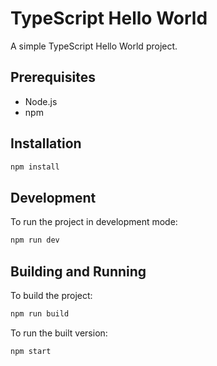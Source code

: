 # TypeScript Hello World

A simple TypeScript Hello World project.

## Prerequisites

- Node.js
- npm

## Installation

```bash
npm install
```

## Development

To run the project in development mode:

```bash
npm run dev
```

## Building and Running

To build the project:

```bash
npm run build
```

To run the built version:

```bash
npm start
``` 